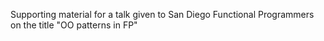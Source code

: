 Supporting material for a talk given to San Diego Functional Programmers on the title "OO patterns in FP"